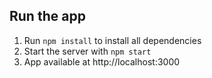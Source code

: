 ## Run the app

1. Run `npm install` to install all dependencies
2. Start the server with `npm start`
3. App available at http://localhost:3000
